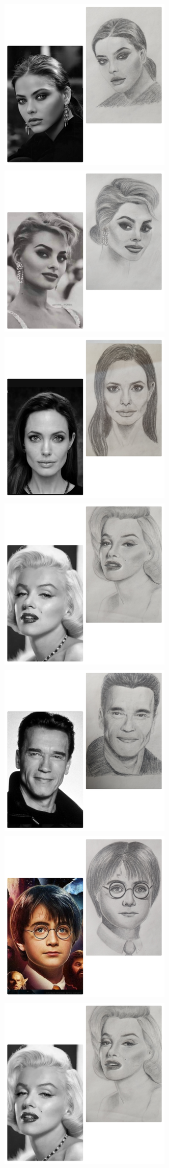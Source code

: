  <p align="center">
<img src="IMG_1689683793430.png" alt="my_photo">
 </p>
 
 <p align="center">
<img src="IMG_1689685617548.png" alt="my_photo">
 </p>

  <p align="center">
<img src="IMG_1689687755322.png" alt="my_photo">
 </p>

  <p align="center">
<img src="IMG_1689688955428.png" alt="my_photo">
 </p>

  <p align="center">
<img src="IMG_1689686173644.png" alt="my_photo">
 </p>
 
 <p align="center">
<img src="IMG_1690193638427.png" alt="my_photo">
 </p>

  <p align="center">
<img src="IMG_1689688955428.png" alt="my_photo">
 </p>



